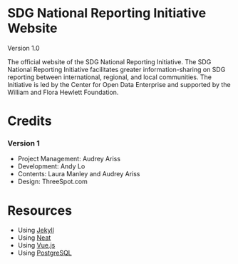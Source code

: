 # SDG National Reporting Initiative Website
Version 1.0

The official website of the SDG National Reporting Initiative. The SDG National Reporting Initiative facilitates greater information-sharing on SDG reporting between international, regional, and local communities. The Initiative is led by the Center for Open Data Enterprise and supported by the William and Flora Hewlett Foundation.

# Credits
### Version 1
- Project Management: Audrey Ariss
- Development: Andy Lo
- Contents: Laura Manley and Audrey Ariss
- Design: ThreeSpot.com

# Resources
- Using [Jekyll](https://jekyllrb.com/)
- Using [Neat](https://neat.bourbon.io/)
- Using [Vue.js](https://vuejs.org/)
- Using [PostgreSQL](https://www.postgresql.org/)
